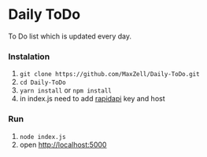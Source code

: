 # Daily ToDo
To Do list which is updated every day.

### Instalation
1. ```git clone https://github.com/MaxZell/Daily-ToDo.git```
2. ```cd Daily-ToDo```
3. ```yarn install``` or ```npm install```
4. in index.js need to add [rapidapi](https://rapidapi.com/) key and host

### Run
1. ```node index.js```
2. open [http://localhost:5000](http://localhost:5000)
